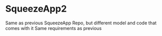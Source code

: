 # SqueezeApp2
Same as previous SqueezeApp Repo, but different model and code that comes with it
Same requirements as previous
